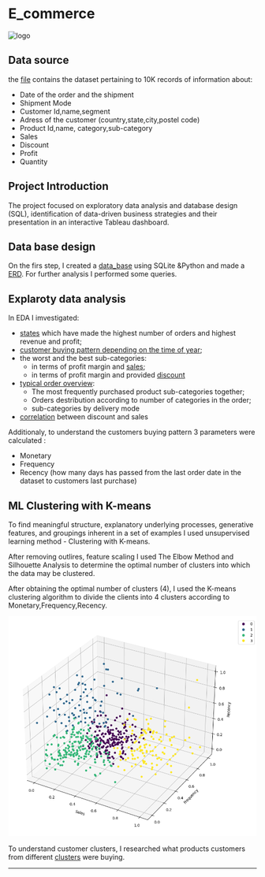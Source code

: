 # E_commerce
![logo](https://melchers-china.com/wp-content/uploads/2020/07/1-1.jpg)

## Data source

the [file](https://drive.google.com/file/d/1j3BVqD5_KDfvXdljnZ7beV-G-FVS8df5/view) contains the dataset pertaining to 10K records of information about:
* Date of the order and the shipment 
* Shipment Mode
* Customer Id,name,segment
* Adress of the customer (country,state,city,postel code)
* Product Id,name, category,sub-category
* Sales
* Discount
* Profit
* Quantity
  
## Project Introduction

The project focused on exploratory data analysis and database design (SQL), identification of data-driven business strategies and their presentation in an  interactive Tableau dashboard.

## Data base design 

On the firs step, I created a  [data_base](https://github.com/YanaOrf/E_commerce/blob/main/E-commerce.ipynb) using SQLite &Python and made a [ERD](https://github.com/YanaOrf/E_commerce/blob/main/ERD%20E-Commerce%20(crow's%20foot)%20-%203.png). For further analysis I performed some queries. 


## Explaroty data analysis  
In EDA I imvestigated:

* [states](https://public.tableau.com/views/E-CommerceDashboard1/Overview?:language=en-GB&:display_count=n&:origin=viz_share_link) which have made the highest number of orders and highest revenue and profit;
*  [customer buying pattern depending on the time of year](https://public.tableau.com/views/E-CommerceDashboard2/Customers?:language=en-GB&:display_count=n&:origin=viz_share_link);
*  the worst and the best sub-categories:
   *   in terms of profit margin and [sales](https://public.tableau.com/views/Topprofitablesub_categoriesbysales/Topprofitablesub_categoriesbysales?:language=en-GB&publish=yes&:display_count=n&:origin=viz_share_link);
   *   in terms of profit margin and provided [discount](https://public.tableau.com/views/E-Commerce_16711952726490/MarginDicscount_3?:language=en-GB&:display_count=n&:origin=viz_share_link)
*  [typical order overview](https://public.tableau.com/views/Overviewofatypicalorder/Typicalorderoverview?:language=en-GB&:display_count=n&:origin=viz_share_link): 
   * The most frequently purchased product sub-categories together;
   * Orders destribution according to number of categories in the order; 
   * sub-categories by delivery mode
 * [correlation](https://public.tableau.com/views/Correlationbetweendiscountsales/discountandsales?:language=en-GB&:display_count=n&:origin=viz_share_link) between  discount and sales
  
Additionaly, to understand the customers buying pattern  3 parameters were calculated : 
* Monetary
* Frequency 
* Recency (how many days has passed from the last order date in the dataset to customers last purchase)

## ML Clustering with K-means

To find meaningful structure, explanatory underlying processes, generative features, and groupings inherent in a set of examples I used unsupervised learning method - Clustering with K-means.

After removing outlires, feature scaling I used The Elbow Method and Silhouette Analysis to determine the optimal number of clusters into which the data may be clustered. 

After obtaining the optimal number of clusters (4), I used the K-means clustering algorithm to divide the clients into 4 clusters according to Monetary,Frequency,Recency. 

![clusters](https://github.com/YanaOrf/E_commerce/blob/main/scatter_hue.png)

To understand customer clusters, I researched what products customers from different [clusters](https://public.tableau.com/views/Overviewoftheclusters/Overviewoftheclusters?:language=en-GB&:display_count=n&:origin=viz_share_link) were buying.


_________




